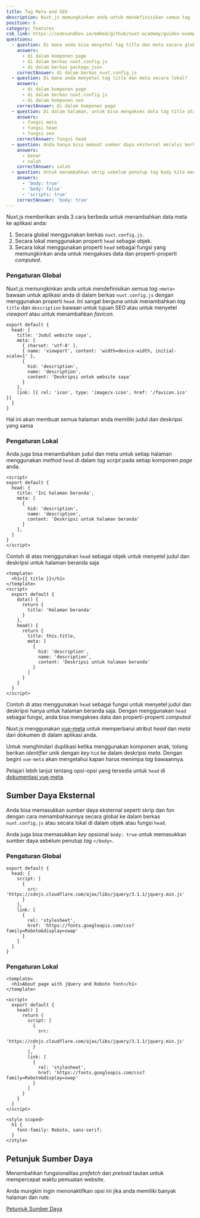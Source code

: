 ```yaml
---
title: Tag Meta and SEO
description: Nuxt.js memungkinkan anda untuk mendefinisikan semua tag `<meta>` bawaan untuk aplikasi anda di dalam berkas nuxt.config.js dengan menggunakan properti `head`. Ini sangat berguna untuk menambahkan tag `title` dan `description` bawaan untuk tujuan SEO atau untuk menyetel viewport atau untuk menambahkan favicon.
position: 6
category: features
csb_link: https://codesandbox.io/embed/github/nuxt-academy/guides-examples/tree/master/03_features/06_meta_tags_seo?fontsize=14&hidenavigation=1&theme=dark
questions:
  - question: Di mana anda bisa menyetel tag title dan meta secara global?
    answers:
      - di dalam komponen page
      - di dalam berkas nuxt.config.js
      - di dalam berkas package.json
    correctAnswer: di dalam berkas nuxt.config.js
  - question: Di mana anda menyetel tag title dan meta secara lokal?
    answers:
      - di dalam komponen page
      - di dalam berkas nuxt.config.js
      - di dalam komponen seo
    correctAnswer: di dalam komponen page
  - question: Di dalam halaman, untuk bisa mengakses data tag title atau meta description anda menggunakan...
    answers:
      - fungsi meta
      - fungsi head
      - fungsi seo
    correctAnswer: fungsi head
  - question: Anda hanya bisa memuat sumber daya eksternal melalui berkas nuxt.config.js
    answers:
      - benar
      - salah
    correctAnswer: salah
  - question: Untuk menambahkan skrip sebelum penutup tag body kita menggunakan...
    answers:
      - 'body: true'
      - 'body: false'
      - 'scripts: true'
    correctAnswer: 'body: true'
---
```


Nuxt.js memberikan anda 3 cara berbeda untuk menambahkan data meta ke aplikasi anda:

1. Secara global menggunakan berkas `nuxt.config.js`.
2. Secara lokal menggunakan properti `head` sebagai objek.
3. Secara lokal menggunakan properti `head` sebagai fungsi yang memungkinkan anda untuk mengakses data dan properti-properti _computed_.

### Pengaturan Global

Nuxt.js memungkinkan anda untuk mendefinisikan semua _tag_ `<meta>` bawaan untuk aplikasi anda di dalam berkas `nuxt.config.js` dengan menggunakan properti `head`. Ini sangat berguna untuk menambahkan _tag_ `title` dan `description` bawaan untuk tujuan SEO atau untuk menyetel _viewport_ atau untuk menambahkan _favicon_.

```js{}[nuxt.config.js]
export default {
  head: {
    title: 'Judul website saya',
    meta: [
      { charset: 'utf-8' },
      { name: 'viewport', content: 'width=device-width, initial-scale=1' },
      {
        hid: 'description',
        name: 'description',
        content: 'Deskripsi untuk website saya'
      }
    ],
    link: [{ rel: 'icon', type: 'image/x-icon', href: '/favicon.ico' }]
  }
}
```

<base-alert type="info">

Hal ini akan membuat semua halaman anda memiliki judul dan deskripsi yang sama

</base-alert>

### Pengaturan Lokal

Anda juga bisa menambahkan judul dan meta untuk setiap halaman menggunakan _method_ `head` di dalam _tag script_ pada setiap komponen _page_ anda.

```js{}[pages/index.vue]
<script>
export default {
  head: {
    title: 'Ini halaman beranda',
    meta: [
      {
        hid: 'description',
        name: 'description',
        content: 'Deskripsi untuk halaman beranda'
      }
    ],
  }
}
</script>
```

<base-alert type="info">

Contoh di atas menggunakan `head` sebagai objek untuk menyetel judul dan deskripsi untuk halaman beranda saja

</base-alert>

```html{}[pages/index.vue]
<template>
  <h1>{{ title }}</h1>
</template>
<script>
  export default {
    data() {
      return {
        title: 'Halaman beranda'
      }
    },
    head() {
      return {
        title: this.title,
        meta: [
          {
            hid: 'description',
            name: 'description',
            content: 'Deskripsi untuk halaman beranda'
          }
        ]
      }
    }
  }
</script>
```

<base-alert type="info">

Contoh di atas menggunakan `head` sebagai fungsi untuk menyetel judul dan deskripsi hanya untuk halaman beranda saja. Dengan menggunakan `head` sebagai fungsi, anda bisa mengakses data dan properti-properti _computed_

</base-alert>

Nuxt.js menggunakan [vue-meta](https://vue-meta.nuxtjs.org/) untuk memperbarui atribut _head_ dan _meta_ dari dokumen di dalam aplikasi anda.

<base-alert>

Untuk menghindari duplikasi ketika menggunakan komponen anak, tolong berikan _identifier_ unik dengan _key_ `hid` ke dalam deskripsi _meta_. Dengan begini `vue-meta` akan mengetahui kapan harus menimpa _tag_ bawaannya.

</base-alert>

<base-alert type="next">

Pelajari lebih lanjut tentang opsi-opsi yang tersedia untuk `head` di [dokumentasi vue-meta](https://vue-meta.nuxtjs.org/api/#metainfo-properties).

</base-alert>

## Sumber Daya Eksternal

Anda bisa memasukkan sumber daya eksternal seperti skrip dan fon dengan cara menambahkannya secara global ke dalam berkas `nuxt.config.js` atau secara lokal di dalam objek atau fungsi `head`.

<base-alert type="info">

Anda juga bisa memasukkan _key_ opsional `body: true` untuk memasukkan sumber daya sebelum penutup _tag_ `</body>`.

</base-alert>

### Pengaturan Global

```js{}[nuxt.config.js]
export default {
  head: {
    script: [
      {
        src: 'https://cdnjs.cloudflare.com/ajax/libs/jquery/3.1.1/jquery.min.js'
      }
    ],
    link: [
      {
        rel: 'stylesheet',
        href: 'https://fonts.googleapis.com/css?family=Roboto&display=swap'
      }
    ]
  }
}
```

### Pengaturan Lokal

```html{}[pages/index.vue]
<template>
  <h1>About page with jQuery and Roboto font</h1>
</template>

<script>
  export default {
    head() {
      return {
        script: [
          {
            src:
              'https://cdnjs.cloudflare.com/ajax/libs/jquery/3.1.1/jquery.min.js'
          }
        ],
        link: [
          {
            rel: 'stylesheet',
            href: 'https://fonts.googleapis.com/css?family=Roboto&display=swap'
          }
        ]
      }
    }
  }
</script>

<style scoped>
  h1 {
    font-family: Roboto, sans-serif;
  }
</style>
```

## Petunjuk Sumber Daya

Menambahkan fungsionalitas _prefetch_ dan _preload_ tautan untuk mempercepat waktu pemuatan website.

Anda mungkin ingin menonaktifkan opsi ini jika anda memiliki banyak halaman dan rute.

<base-alert type="next">

[Petunjuk Sumber Daya](/guides/configuration-glossary/configuration-render#resourcehints)

</base-alert>

<app-modal>
  <code-sandbox  :src="csb_link"></code-sandbox>
</app-modal>

<quiz :questions="questions"></quiz>
